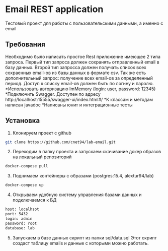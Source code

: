 # Email REST application

Тестовый проект для работы с пользовательскими данными, а именно с email

## Требования

Необходимо было написать простое Rest приложение имеющее 2 типа запроса.
Первый тип запроса должен сохранять отправленный email в базу данных.
Второй тип запросса должен получать список всех сохраенных email-ов из базы данных в формате csv.
Так же есть дополнительный запрос: получение всех email-ов за определенный период.
Доступ к списку email-ов должен быть по логину и паролю.
*Использовать авторизацию ImMemory (login: user, password: 12345)
*Подключить Swagger. Доступен по адресу http://localhost:15555/swagger-ui/index.html#/
*К классам и методам написан javadoc
*Написаны юнит и интеграционные тесты


## Установка

1. Клонируем проект с github
```bash
git clone https://github.com/cnet94/lab-email.git
```

2. Переходим в папку проекта и запускаем скачивание докер образов на локальный репозиторий
```bash
docker-compose pull
```

3. Поднимаем контейнеры с образами (postgres:15.4, alextur94/lab)
```bash
docker-compose up
```

4. Открываем удобную систему управления базами данных и подключаемся к БД
```bash
host: localhsot
port: 5432
login: admin
password: root
database: lab
```

5. Запускаем в базе данных скрипт из папки sql/data.sql
Этот скрипт создаст таблицу emails и данные с которыми можно работать.
